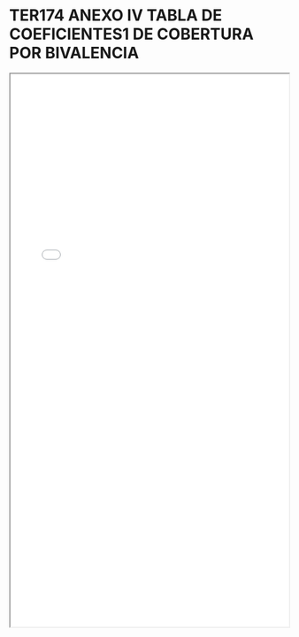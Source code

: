
# TER174 ANEXO IV TABLA DE COEFICIENTES1 DE COBERTURA POR BIVALENCIA

<iframe src="../TER174 ANEXO IV TABLA DE COEFICIENTES1 DE COBERTURA POR BIVALENCIA.pdf" width="100%" height="1000px"></iframe>


